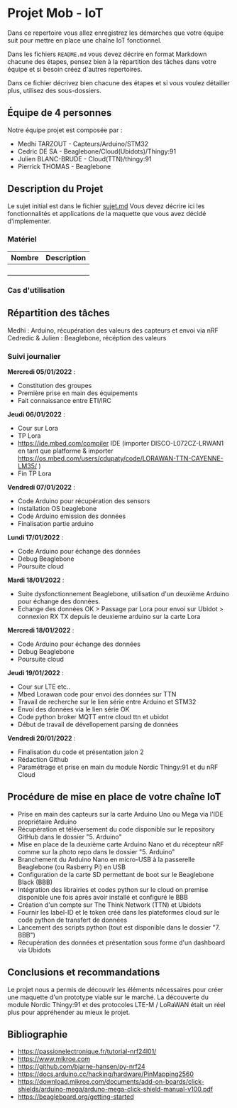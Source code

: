 # Projet Mob - IoT

Dans ce repertoire vous allez enregistrez les démarches que votre équipe suit
pour mettre en place une chaîne IoT fonctionnel.

Dans les fichiers `README.md` vous devez décrire en format Markdown chacune des étapes, pensez bien à la répartition des tâches dans votre équipe et si besoin créez d'autres repertoires.

Dans ce fichier décrivez bien chacune des étapes et si vous voulez détailler plus, utilisez des sous-dossiers.

## Équipe de 4 personnes
Notre équipe projet est composée par :

- Medhi TARZOUT - Capteurs/Arduino/STM32
- Cedric DE SA - Beaglebone/Cloud(Ubidots)/Thingy:91
- Julien BLANC-BRUDE - Cloud(TTN)/thingy:91
- Pierrick THOMAS - Beaglebone

## Description du Projet

Le sujet initial est dans le fichier [sujet.md](sujet.md)
Vous devez décrire ici les fonctionnalités et applications de la maquette que vous avez décidé d'implementer.

### Matériel
| Nombre         | Description        |
| ---         | :---         |
|         |         |
|         |         |
|         |         |
|         |         |

### Cas d'utilisation

## Répartition des tâches
Medhi : Arduino, récupération des valeurs des capteurs et envoi via nRF
Cedredic & Julien : Beaglebone, récéption des valeurs

### Suivi journalier

**Mercredi 05/01/2022** :
- Constitution des groupes
- Première prise en main des équipements
- Fait connaissance entre ETI/IRC

**Jeudi 06/01/2022** :
- Cour sur Lora
- TP Lora
- https://ide.mbed.com/compiler IDE (importer DISCO-L072CZ-LRWAN1 en tant que platforme & importer https://os.mbed.com/users/cdupaty/code/LORAWAN-TTN-CAYENNE-LM35/ )
- Fin TP Lora

**Vendredi 07/01/2022** :
- Code Arduino pour récupération des sensors
- Installation OS beaglebone
- Code Arduino emission des données
- Finalisation partie arduino

**Lundi 17/01/2022** :
- Code Arduino pour échange des données
- Debug Beaglebone 
- Poursuite cloud

**Mardi 18/01/2022** :
- Suite dysfonctionnement Beaglebone, utilisation d'un deuxième Arduino pour échange des données.
- Echange des données OK > Passage par Lora pour envoi sur Ubidot > connexion RX TX depuis le deuxieme arduino sur la carte Lora

**Mercredi 18/01/2022** :
- Code Arduino pour échange des données
- Debug Beaglebone 
- Poursuite cloud

**Jeudi 19/01/2022** :
- Cour sur LTE etc..
- Mbed Lorawan code pour envoi des données sur TTN
- Travail de recherche sur le lien série entre Arduino et STM32
- Envoi des données via le lien série OK
- Code python broker MQTT entre cloud ttn et ubidot
- Début de travail de dévellopement parsing de données

**Vendredi 20/01/2022** :
- Finalisation du code et présentation jalon 2
- Rédaction Github
- Paramétrage et prise en main du module Nordic Thingy:91 et du nRF Cloud

## Procédure de mise en place de votre chaîne IoT

- Prise en main des capteurs sur la carte Arduino Uno ou Mega via l'IDE propriétaire Arduino
- Récupération et téléversement du code disponible sur le repository GitHub dans le dossier "5. Arduino"
- Mise en place de la deuxième carte Arduino Nano et du récepteur nRF comme sur la photo repo dans le dossier "5. Arduino"
- Branchement du Arduino Nano en micro-USB à la passerelle Beaglebone (ou Rasberry Pi) en USB
- Configuration de la carte SD permettant de boot sur le Beaglebone Black (BBB)
- Intégration des librairies et codes python sur le cloud on premise disponible une fois après avoir installé et configuré le BBB
- Création d'un compte sur The Think Network (TTN) et Ubidots
- Fournir les label-ID et le token créé dans les plateformes cloud sur le code python de transfert de données
- Lancement des scripts python (tout est disponible dans le dossier "7. BBB")
- Récupération des données et présentation sous forme d'un dashboard via Ubidots

## Conclusions et recommandations

Le projet nous a permis de découvrir les éléments nécessaires pour créer une maquette d'un prototype viable sur le marché.
La découverte du module Nordic Thingy:91 et des protocoles LTE-M / LoRaWAN était un réel plus pour appréhender au mieux le projet.

## Bibliographie
- https://passionelectronique.fr/tutorial-nrf24l01/
- https://www.mikroe.com
- https://github.com/bjarne-hansen/py-nrf24
- https://docs.arduino.cc/hacking/hardware/PinMapping2560
- https://download.mikroe.com/documents/add-on-boards/click-shields/arduino-mega/arduno-mega-click-shield-manual-v100.pdf
- https://beagleboard.org/getting-started
